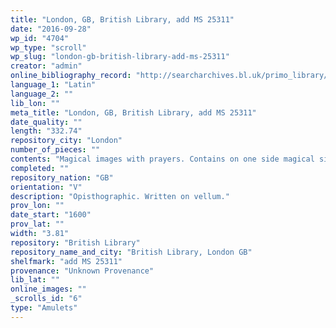 ```yaml
---
title: "London, GB, British Library, add MS 25311"
date: "2016-09-28"
wp_id: "4704"
wp_type: "scroll"
wp_slug: "london-gb-british-library-add-ms-25311"
creator: "admin"
online_bibliography_record: "http://searcharchives.bl.uk/primo_library/libweb/action/display.do?tabs=detailsTab&ct=display&fn=search&doc=IAMS032-002032603&indx=1&recIds=IAMS032-002032603&recIdxs=0&elementId=0&renderMode=poppedOut&displayMode=full&frbrVersion=&dscnt=1&frbg=&scp.scps=scope%3A%28BL%29&tab=local&dstmp=1403977120224&srt=rank&mode=Basic&dum=true&vl(freeText0)=add+MS+25311&vid=IAMS_VU2"
language_1: "Latin"
language_2: ""
lib_lon: ""
meta_title: "London, GB, British Library, add MS 25311"
date_quality: ""
length: "332.74"
repository_city: "London"
number_of_pieces: ""
contents: "Magical images with prayers. Contains on one side magical signs for charms against diseases, wounds, etc. and on the other prayers in Latin."
completed: ""
repository_nation: "GB"
orientation: "V"
description: "Opisthographic. Written on vellum."
prov_lon: ""
date_start: "1600"
prov_lat: ""
width: "3.81"
repository: "British Library"
repository_name_and_city: "British Library, London GB"
shelfmark: "add MS 25311"
provenance: "Unknown Provenance"
lib_lat: ""
online_images: ""
_scrolls_id: "6"
type: "Amulets"
---
```



